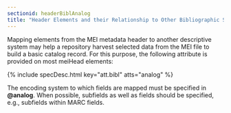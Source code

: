 ```yaml
---
sectionid: headerBiblAnalog
title: "Header Elements and their Relationship to Other Bibliographic Standards"
---
```




Mapping elements from the MEI metadata header to another descriptive system may help
a
repository harvest selected data from the MEI file to build a basic catalog record.
For this
purpose, the following attribute is provided on most meiHead elements:



{% include specDesc.html key="att.bibl" atts="analog" %}



The encoding system to which fields are mapped must be specified in **@analog**. When
possible, subfields as well as fields should be specified, e.g., subfields within
MARC
fields.



